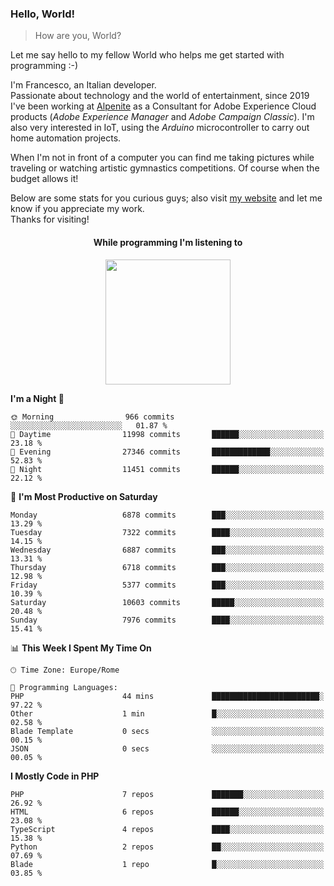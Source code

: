 ### Hello, World!

> How are you, World?

Let me say hello to my fellow World who helps me get started with programming :-)

I'm Francesco, an Italian developer.  
Passionate about technology and the world of entertainment, since 2019 I've been working at [Alpenite](https://www.alpenite.com) as a Consultant for Adobe Experience Cloud products (*Adobe Experience Manager* and *Adobe Campaign Classic*). I'm also very interested in IoT, using the *Arduino* microcontroller to carry out home automation projects.

When I'm not in front of a computer you can find me taking pictures while traveling or watching artistic gymnastics competitions. Of course when the budget allows it!

Below are some stats for you curious guys; also visit [my website](https://www.francescorega.eu) and let me know if you appreciate my work.  
Thanks for visiting!

<div align="center">
  <h4>While programming I'm listening to</h4>
  <a href="https://apps.francescorega.eu/now-playing/11147232609" target="_blank"><img src="https://apps.francescorega.eu/now-playing/11147232609" width="200"></a>
</div>

<!--START_SECTION:waka-->
**I'm a Night 🦉** 

```text
🌞 Morning                966 commits         ░░░░░░░░░░░░░░░░░░░░░░░░░   01.87 % 
🌆 Daytime                11998 commits       ██████░░░░░░░░░░░░░░░░░░░   23.18 % 
🌃 Evening                27346 commits       █████████████░░░░░░░░░░░░   52.83 % 
🌙 Night                  11451 commits       ██████░░░░░░░░░░░░░░░░░░░   22.12 % 
```
📅 **I'm Most Productive on Saturday** 

```text
Monday                   6878 commits        ███░░░░░░░░░░░░░░░░░░░░░░   13.29 % 
Tuesday                  7322 commits        ████░░░░░░░░░░░░░░░░░░░░░   14.15 % 
Wednesday                6887 commits        ███░░░░░░░░░░░░░░░░░░░░░░   13.31 % 
Thursday                 6718 commits        ███░░░░░░░░░░░░░░░░░░░░░░   12.98 % 
Friday                   5377 commits        ███░░░░░░░░░░░░░░░░░░░░░░   10.39 % 
Saturday                 10603 commits       █████░░░░░░░░░░░░░░░░░░░░   20.48 % 
Sunday                   7976 commits        ████░░░░░░░░░░░░░░░░░░░░░   15.41 % 
```


📊 **This Week I Spent My Time On** 

```text
🕑︎ Time Zone: Europe/Rome

💬 Programming Languages: 
PHP                      44 mins             ████████████████████████░   97.22 % 
Other                    1 min               █░░░░░░░░░░░░░░░░░░░░░░░░   02.58 % 
Blade Template           0 secs              ░░░░░░░░░░░░░░░░░░░░░░░░░   00.15 % 
JSON                     0 secs              ░░░░░░░░░░░░░░░░░░░░░░░░░   00.05 % 
```

**I Mostly Code in PHP** 

```text
PHP                      7 repos             ███████░░░░░░░░░░░░░░░░░░   26.92 % 
HTML                     6 repos             ██████░░░░░░░░░░░░░░░░░░░   23.08 % 
TypeScript               4 repos             ████░░░░░░░░░░░░░░░░░░░░░   15.38 % 
Python                   2 repos             ██░░░░░░░░░░░░░░░░░░░░░░░   07.69 % 
Blade                    1 repo              █░░░░░░░░░░░░░░░░░░░░░░░░   03.85 % 
```




<!--END_SECTION:waka-->
